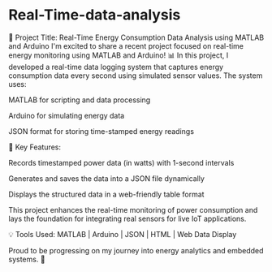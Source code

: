 # Real-Time-data-analysis
🔌 Project Title: Real-Time Energy Consumption Data Analysis using MATLAB and Arduino  I'm excited to share a recent project focused on real-time energy monitoring using MATLAB and Arduino!
📊 In this project, I developed a real-time data logging system that captures energy consumption data every second using simulated sensor values. The system uses:

MATLAB for scripting and data processing

Arduino for simulating energy data

JSON format for storing time-stamped energy readings

📁 Key Features:

Records timestamped power data (in watts) with 1-second intervals

Generates and saves the data into a JSON file dynamically

Displays the structured data in a web-friendly table format

This project enhances the real-time monitoring of power consumption and lays the foundation for integrating real sensors for live IoT applications.

💡 Tools Used:
MATLAB | Arduino | JSON | HTML | Web Data Display

Proud to be progressing on my journey into energy analytics and embedded systems. 🚀
